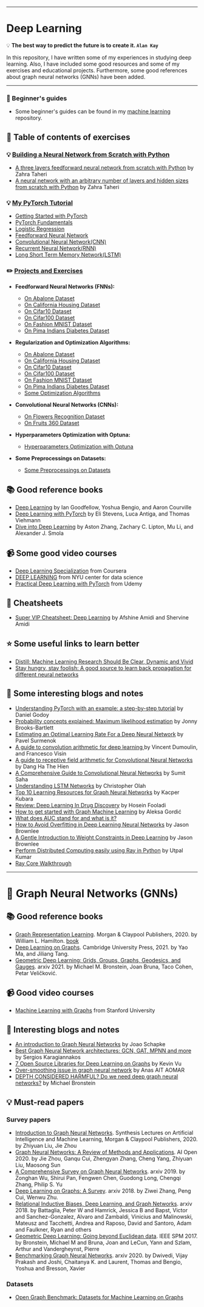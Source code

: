 
---
# Deep Learning

:bulb: **The best way to predict the future is to create it. `Alan Kay`**   
 
In this repository, I have written some of my experiences in studying deep learning. Also, I have included some good resources and some of my exercises and educational projects. Furthermore, some good references about graph neural networks (GNNs) have been added.

---
### :paperclip:  Beginner's guides
  - Some beginner's guides can be found in my [machine learning](https://github.com/zata213/path2ml) repository.
 
## :notebook_with_decorative_cover: Table of contents of exercises

 ### :bulb: [Building a Neural Network from Scratch with Python](https://github.com/zahta/path2dl/tree/master/Building_Neural_Network_Scratch_Python)

- [A three layers feedforward neural network from scratch with Python](https://github.com/zahta/path2dl/blob/master/Building_Neural_Network_Scratch_Python/3_layers_FNN.ipynb) by Zahra Taheri
- [A neural network with an arbitrary number of layers and hidden sizes from scratch with Python](https://github.com/zahta/path2dl/blob/master/Building_Neural_Network_Scratch_Python/Arbitrary_layers_FNN.ipynb) by Zahra Taheri
  
 ### :bulb: [My PyTorch Tutorial](https://github.com/zahta/path2dl/tree/master/PyTorch_Tutorial)

  - [Getting Started with PyTorch](https://github.com/zahta/path2dl/tree/master/PyTorch_Tutorial/Getting_Started_with_PyTorch)
  - [PyTorch Fundamentals](https://github.com/zahta/path2dl/tree/master/PyTorch_Tutorial/PyTorch_Fundamentals)
  - [Logistic Regression](https://github.com/zahta/path2dl/tree/master/PyTorch_Tutorial/Logistic_Regression)
  - [Feedforward Neural Network](https://github.com/zahta/path2dl/tree/master/PyTorch_Tutorial/Feedforward_Neural_Network)
  - [Convolutional Neural Network(CNN)](https://github.com/zahta/path2dl/tree/master/PyTorch_Tutorial/Convolutional_Neural_Network(CNN))
  - [Recurrent Neural Network(RNN)](https://github.com/zahta/path2dl/tree/master/PyTorch_Tutorial/Recurrent_Neural_Network(RNN))
  - [Long Short Term Memory Network(LSTM)](https://github.com/zahta/path2dl/tree/master/PyTorch_Tutorial/Long_Short_Term_Memory_Networks(LSTM))  

 ### :pencil2: [Projects and Exercises](https://github.com/zahta/path2dl/tree/master/Projects_Exercises)


* **Feedforward Neural Networks (FNNs):**

    - [On Abalone Dataset](https://github.com/zahta/path2dl/tree/master/Projects_Exercises/Abalone_Feedforward_Neural_Networks_FNN)
    - [On California Housing Dataset](https://github.com/zahta/path2dl/tree/master/Projects_Exercises/California_Housing_Feedforward_Neural_Networks_FNN)
    - [On Cifar10 Dataset](https://github.com/zahta/path2dl/tree/master/Projects_Exercises/Cifar10_Feedforward_Neural_Networks_FNN)
    - [On Cifar100 Dataset](https://github.com/zahta/path2dl/tree/master/Projects_Exercises/Cifar100_Feedforward_Neural_Networks_FNN)
    - [On Fashion MNIST Dataset](https://github.com/zahta/path2dl/tree/master/Projects_Exercises/Fashion_MNIST_Feedforward_Neural_Networks_FNN)
    - [On Pima Indians Diabetes Dataset](https://github.com/zahta/path2dl/tree/master/Projects_Exercises/Pima_Indians_Diabetes_Feedforward_Neural_Networks_FNN)

* **Regularization and Optimization Algorithms:**

    - [On Abalone Dataset](https://github.com/zahta/path2dl/tree/master/Projects_Exercises/Abalone_Regularization)
    - [On California Housing Dataset](https://github.com/zahta/path2dl/tree/master/Projects_Exercises/California_Housing_Values_Regularization)
    - [On Cifar10 Dataset](https://github.com/zahta/path2dl/tree/master/Projects_Exercises/Cifar10_Regularization)
    - [On Cifar100 Dataset](https://github.com/zahta/path2dl/tree/master/Projects_Exercises/Cifar100_Regularization)
    - [On Fashion MNIST Dataset](https://github.com/zahta/path2dl/tree/master/Projects_Exercises/Fashion_MNIST_Regularization)
    - [On Pima Indians Diabetes Dataset](https://github.com/zahta/path2dl/tree/master/Projects_Exercises/Pima_Indians_Diabetes_Regularization)
    - [Some Optimization Algorithms](https://github.com/zahta/path2dl/tree/master/Projects_Exercises/Regularizations_Optimizations)

* **Convolutional Neural Networks (CNNs):**

    - [On Flowers Recognition Dataset](https://github.com/zahta/path2dl/tree/master/Projects_Exercises/Flowers_Recognition_Convolutional_Neural_Networks_CNN)
    - [On Fruits 360 Dataset](https://github.com/zahta/path2dl/tree/master/Projects_Exercises/Fruits_360_Convolutional_Neural_networks_CNN)

* **Hyperparameters Optimization with Optuna:**

    - [Hyperparameters Optimization with Optuna](https://github.com/zahta/path2dl/tree/master/Projects_Exercises/Hyperparameters_Optimization_Optuna)

* **Some Preprocessings on Datasets:**

    - [Some Preprocessings on Datasets](https://github.com/zahta/path2dl/tree/master/Projects_Exercises/Preprocessing_Datasets)

## :books: Good reference books
  - [Deep Learning](http://www.deeplearningbook.org/) by Ian Goodfellow, Yoshua Bengio, and Aaron Courville
  - [Deep Learning with PyTorch](https://github.com/deep-learning-with-pytorch/dlwpt-code) by Eli Stevens, Luca Antiga, and Thomas Viehmann 
  - [Dive into Deep Learning](https://d2l.ai/) by Aston Zhang, Zachary C. Lipton, Mu Li, and Alexander J. Smola

## :video_camera: Some good video courses
  - [Deep Learning Specialization](https://www.coursera.org/specializations/deep-learning) from Coursera
  - [DEEP LEARNING](https://atcold.github.io/pytorch-Deep-Learning/) from NYU center for data science
  - [Practical Deep Learning with PyTorch](https://www.udemy.com/course/practical-deep-learning-with-pytorch/) from Udemy
  
## :scroll: Cheatsheets
  - [Super VIP Cheatsheet: Deep Learning](https://github.com/afshinea/stanford-cs-230-deep-learning/raw/master/en/super-cheatsheet-deep-learning.pdf) by Afshine Amidi and Shervine Amidi
 
## :star: Some useful links to learn better
  - [Distill: Machine Learning Research Should Be Clear, Dynamic and Vivid](https://distill.pub/)
  - [Stay hungry, stay foolish: A good source to learn back propagation for different neural networks](https://www.adityaagrawal.net/blog/)

## :newspaper: Some interesting blogs and notes
 - [Understanding PyTorch with an example: a step-by-step tutorial](https://towardsdatascience.com/understanding-pytorch-with-an-example-a-step-by-step-tutorial-81fc5f8c4e8e) by Daniel Godoy
 - [Probability concepts explained: Maximum likelihood estimation](https://towardsdatascience.com/probability-concepts-explained-maximum-likelihood-estimation-c7b4342fdbb1) by Jonny Brooks-Bartlett
 - [Estimating an Optimal Learning Rate For a Deep Neural Network](https://towardsdatascience.com/estimating-optimal-learning-rate-for-a-deep-neural-network-ce32f2556ce0) by Pavel Surmenok
 - [A guide to convolution arithmetic for deep learning ](https://arxiv.org/pdf/1603.07285.pdf) by Vincent Dumoulin, and Francesco Visin
 - [A guide to receptive field arithmetic for Convolutional Neural Networks](https://medium.com/mlreview/a-guide-to-receptive-field-arithmetic-for-convolutional-neural-networks-e0f514068807) by Dang Ha The Hien
 - [A Comprehensive Guide to Convolutional Neural Networks](https://towardsdatascience.com/a-comprehensive-guide-to-convolutional-neural-networks-the-eli5-way-3bd2b1164a53) by Sumit Saha
 - [Understanding LSTM Networks](http://colah.github.io/posts/2015-08-Understanding-LSTMs/) by Christopher Olah
 - [Top 10 Learning Resources for Graph Neural Networks](https://towardsdatascience.com/top-10-learning-resources-for-graph-neural-networks-f24d4eb2cc2b) by Kacper Kubara
 - [Review: Deep Learning In Drug Discovery](https://towardsdatascience.com/review-deep-learning-in-drug-discovery-f4c89e3321e1) by Hosein Fooladi
 - [How to get started with Graph Machine Learning](https://gordicaleksa.medium.com/how-to-get-started-with-graph-machine-learning-afa53f6f963a) by Aleksa Gordić
 - [What does AUC stand for and what is it?](https://stats.stackexchange.com/questions/132777/what-does-auc-stand-for-and-what-is-it) 
 - [How to Avoid Overfitting in Deep Learning Neural Networks](https://machinelearningmastery.com/introduction-to-regularization-to-reduce-overfitting-and-improve-generalization-error/) by Jason Brownlee
 - [A Gentle Introduction to Weight Constraints in Deep Learning](https://machinelearningmastery.com/introduction-to-weight-constraints-to-reduce-generalization-error-in-deep-learning/) by Jason Brownlee
 - [Perform Distributed Computing easily using Ray in Python](https://www.earthinversion.com/utilities/parallel-and-distributed-computing-in-python-using-ray/) by Utpal Kumar
 - [Ray Core Walkthrough](https://docs.ray.io/en/latest/ray-core/walkthrough.html)
---

# :white_flower: Graph Neural Networks (GNNs)

## :books: Good reference books
  - [Graph Representation Learning](https://www.morganclaypool.com/doi/10.2200/S01045ED1V01Y202009AIM046). Morgan & Claypool Publishers, 2020. by William L. Hamilton. [book](https://www.cs.mcgill.ca/~wlh/grl_book/)
  - [Deep Learning on Graphs](https://www.cambridge.org/core/books/deep-learning-on-graphs/CF908050EECC148A9E6F3EAED6099DB4). Cambridge University Press, 2021. by Yao Ma, and Jiliang Tang.
  - [Geometric Deep Learning: Grids, Groups, Graphs, Geodesics, and Gauges](https://arxiv.org/abs/2104.13478). arxiv 2021. by Michael M. Bronstein, Joan Bruna, Taco Cohen, Petar Veličković.

## :video_camera: Good video courses
  - [Machine Learning with Graphs](https://www.youtube.com/playlist?list=PL-Y8zK4dwCrQyASidb2mjj_itW2-YYx6-) from Stanford University

## :newspaper: Interesting blogs and notes
  - [An introduction to Graph Neural Networks](https://towardsdatascience.com/an-introduction-to-graph-neural-networks-e23dc7bdfba5) by Joao Schapke
  - [Best Graph Neural Network architectures: GCN, GAT, MPNN and more](https://theaisummer.com/gnn-architectures/) by Sergios Karagiannakos
  - [7 Open Source Libraries for Deep Learning on Graphs](https://dzone.com/articles/open-source-libraries-for-deep-learning-graphs) by Kevin Vu
  - [Over-smoothing issue in graph neural network](https://towardsdatascience.com/over-smoothing-issue-in-graph-neural-network-bddc8fbc2472) by Anas AIT AOMAR
  - [DEPTH CONSIDERED HARMFUL? Do we need deep graph neural networks?](https://towardsdatascience.com/do-we-need-deep-graph-neural-networks-be62d3ec5c59) by Michael Bronstein
  
## 💡 Must-read papers

### Survey papers
  - [Introduction to Graph Neural Networks](https://www.morganclaypool.com/doi/10.2200/S00980ED1V01Y202001AIM045). Synthesis Lectures on Artificial Intelligence and Machine Learning, Morgan & Claypool Publishers, 2020. by Zhiyuan Liu, Jie Zhou
  - [Graph Neural Networks: A Review of Methods and Applications](https://www.sciencedirect.com/science/article/pii/S2666651021000012?via%3Dihub). AI Open 2020. by Jie Zhou, Ganqu Cui, Zhengyan Zhang, Cheng Yang, Zhiyuan Liu, Maosong Sun
  - [A Comprehensive Survey on Graph Neural Networks](https://arxiv.org/pdf/1901.00596.pdf). arxiv 2019. by Zonghan Wu, Shirui Pan, Fengwen Chen, Guodong Long, Chengqi Zhang, Philip S. Yu
  - [Deep Learning on Graphs: A Survey](https://arxiv.org/pdf/1812.04202.pdf). arxiv 2018. by Ziwei Zhang, Peng Cui, Wenwu Zhu.
  - [Relational Inductive Biases, Deep Learning, and Graph Networks](https://arxiv.org/pdf/1806.01261.pdf). arxiv 2018. by Battaglia, Peter W and Hamrick, Jessica B and Bapst, Victor and Sanchez-Gonzalez, Alvaro and Zambaldi, Vinicius and Malinowski, Mateusz and Tacchetti, Andrea and Raposo, David and Santoro, Adam and Faulkner, Ryan and others
  - [Geometric Deep Learning: Going beyond Euclidean data](https://arxiv.org/pdf/1611.08097.pdf). IEEE SPM 2017. by Bronstein, Michael M and Bruna, Joan and LeCun, Yann and Szlam, Arthur and Vandergheynst, Pierre
  - [Benchmarking Graph Neural Networks](https://arxiv.org/pdf/2003.00982.pdf). arxiv 2020. by Dwivedi, Vijay Prakash and Joshi, Chaitanya K. and Laurent, Thomas and Bengio, Yoshua and Bresson, Xavier

### Datasets
  - [Open Graph Benchmark: Datasets for Machine Learning on Graphs](https://arxiv.org/abs/2005.00687)
  
